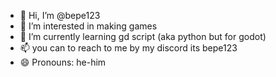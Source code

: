- 👋 Hi, I’m @bepe123
- 👀 I’m interested in making games
- 🌱 I’m currently learning gd script (aka python but for godot)
- 📫 you can to reach to me by my discord its bepe123
- 😄 Pronouns: he-him
